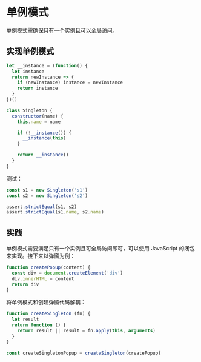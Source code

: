 # 单例模式

单例模式需确保只有一个实例且可以全局访问。

## 实现单例模式

```javascript
let __instance = (function() {
  let instance
  return newInstance => {
    if (newInstance) instance = newInstance
    return instance
  }
})()

class Singleton {
  constructor(name) {
    this.name = name

    if (!__instance()) {
      __instance(this)
    }

    return __instance()
  }
}
```

测试：

```javascript
const s1 = new Singleton('s1')
const s2 = new Singleton('s2')

assert.strictEqual(s1, s2)
assert.strictEqual(s1.name, s2.name)
```

## 实践

单例模式需要满足只有一个实例且可全局访问即可，可以使用 JavaScript 的闭包来实现。接下来以弹窗为例：

```javascript
function createPopup(content) {
  const div = document.createElement('div')
  div.innerHTML = content
  return div
}
```

将单例模式和创建弹窗代码解耦：

```javascript
function createSingleton (fn) {
  let result
  return function () {
    return result || result = fn.apply(this, arguments)
  }
}

const createSingletonPopup = createSingleton(createPopup)
```
